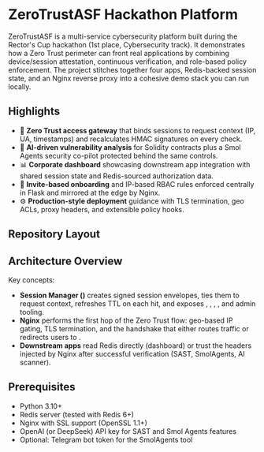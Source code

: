 # ZeroTrustASF Hackathon Platform

ZeroTrustASF is a multi-service cybersecurity platform built during the Rector's Cup hackathon (1st place, Cybersecurity track). It demonstrates how a Zero Trust perimeter can front real applications by combining device/session attestation, continuous verification, and role-based policy enforcement. The project stitches together four apps, Redis-backed session state, and an Nginx reverse proxy into a cohesive demo stack you can run locally.

## Highlights
- 🔐 **Zero Trust access gateway** that binds sessions to request context (IP, UA, timestamps) and recalculates HMAC signatures on every check.
- 🧠 **AI-driven vulnerability analysis** for Solidity contracts plus a Smol Agents security co-pilot protected behind the same controls.
- 📊 **Corporate dashboard** showcasing downstream app integration with shared session state and Redis-sourced authorization data.
- 🧰 **Invite-based onboarding** and IP-based RBAC rules enforced centrally in Flask and mirrored at the edge by Nginx.
- ⚙️ **Production-style deployment** guidance with TLS termination, geo ACLs, proxy headers, and extensible policy hooks.

## Repository Layout



## Architecture Overview



Key concepts:
- **Session Manager ()** creates signed session envelopes, ties them to request context, refreshes TTL on each hit, and exposes , , , , and admin tooling.
- **Nginx** performs the first hop of the Zero Trust flow: geo-based IP gating, TLS termination, and the  handshake that either routes traffic or redirects users to .
- **Downstream apps** read Redis directly (dashboard) or trust the headers injected by Nginx after successful verification (SAST, SmolAgents, AI scanner).

## Prerequisites

- Python 3.10+
- Redis server (tested with Redis 6+)
- Nginx with SSL support (OpenSSL 1.1+)
- OpenAI (or DeepSeek) API key for SAST and Smol Agents features
- Optional: Telegram bot token for the SmolAgents  tool
